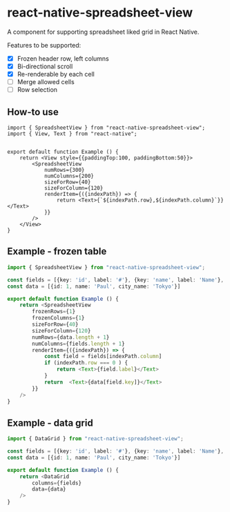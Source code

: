 # react-native-spreadsheet-view

A component for supporting spreadsheet liked grid in React Native.

Features to be supported:

- [x] Frozen header row, left columns
- [x] Bi-directional scroll
- [x] Re-renderable by each cell
- [ ] Merge allowed cells
- [ ] Row selection

## How-to use

```tsx
import { SpreadsheetView } from "react-native-spreadsheet-view";
import { View, Text } from "react-native";


export default function Example () {
    return <View style={{paddingTop:100, paddingBottom:50}}>
        <SpreadsheetView
            numRows={300}
            numColumns={200}
            sizeForRow={40}
            sizeForColumn={120}
            renderItem={({indexPath}) => {
                return <Text>{`${indexPath.row},${indexPath.column}`}}</Text>
            }}
        />
    </View>
}

```


## Example - frozen table

```typescript
import { SpreadsheetView } from "react-native-spreadsheet-view";

const fields = [{key: 'id', label: '#'}, {key: 'name', label: 'Name'}, {key: 'city_name', label: 'City Name'}]
const data = [{id: 1, name: 'Paul', city_name: 'Tokyo'}]

export default function Example () {
    return <SpreadsheetView
        frozenRows={1}
        frozenColumns={1}
        sizeForRow={40}
        sizeForColumn={120}
        numRows={data.length + 1}
        numColumns={fields.length + 1}
        renderItem={({indexPath}) => {
            const field = fields[indexPath.column]
            if (indexPath.row === 0 ) {
                return <Text>{field.label}</Text>
            }
            return  <Text>{data[field.key]}</Text>
        }}
    />
}

```



## Example - data grid

```typescript
import { DataGrid } from "react-native-spreadsheet-view";

const fields = [{key: 'id', label: '#'}, {key: 'name', label: 'Name'}, {key: 'city_name', label: 'City Name'}]
const data = [{id: 1, name: 'Paul', city_name: 'Tokyo'}]

export default function Example () {
    return <DataGrid
        columns={fields}
        data={data}
    />
}

```
